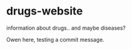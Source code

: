 # drugs-website
information about drugs.. and maybe diseases?


Owen here, testing a commit message.
